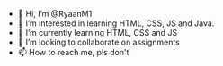 - 👋 Hi, I’m @RyaanM1
- 👀 I’m interested in learning HTML, CSS, JS and Java.
- 🌱 I’m currently learning HTML, CSS and JS
- 💞️ I’m looking to collaborate on assignments
- 📫 How to reach me, pls don't

<!---
RyaanM1/RyaanM1 is a ✨ special ✨ repository because its `README.md` (this file) appears on your GitHub profile.
You can click the Preview link to take a look at your changes.
--->
